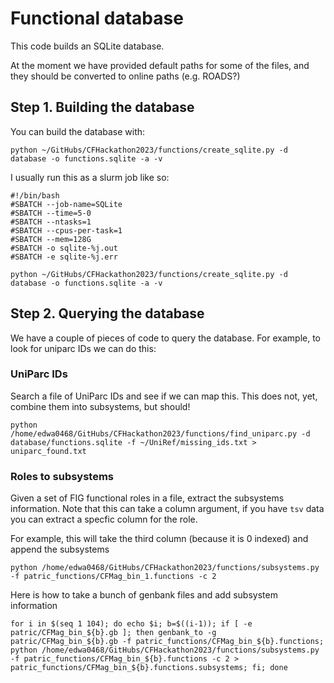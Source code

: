 # Functional database

This code builds an SQLite database. 

At the moment we have provided default paths for some of the files, and they should be converted to online paths (e.g. ROADS?)

## Step 1. Building the database

You can build the database with:

```
python ~/GitHubs/CFHackathon2023/functions/create_sqlite.py -d database -o functions.sqlite -a -v
```

I usually run this as a slurm job like so:

```
#!/bin/bash
#SBATCH --job-name=SQLite
#SBATCH --time=5-0
#SBATCH --ntasks=1
#SBATCH --cpus-per-task=1
#SBATCH --mem=128G
#SBATCH -o sqlite-%j.out
#SBATCH -e sqlite-%j.err

python ~/GitHubs/CFHackathon2023/functions/create_sqlite.py -d database -o functions.sqlite -a -v
```


## Step 2. Querying the database

We have a couple of pieces of code to query the database. For example, to look for uniparc IDs we can do this:

### UniParc IDs

Search a file of UniParc IDs and see if we can map this. This does not, yet, combine them into subsystems, but should!

```
python /home/edwa0468/GitHubs/CFHackathon2023/functions/find_uniparc.py -d database/functions.sqlite -f ~/UniRef/missing_ids.txt > uniparc_found.txt
```

### Roles to subsystems

Given a set of FIG functional roles in a file, extract the subsystems information. Note that this can take a column argument, if you have `tsv` data you can extract a specfic column for the role.

For example, this will take the third column (because it is 0 indexed) and append the subsystems

```
python /home/edwa0468/GitHubs/CFHackathon2023/functions/subsystems.py -f patric_functions/CFMag_bin_1.functions -c 2
```


Here is how to take a bunch of genbank files and add subsystem information

```
for i in $(seq 1 104); do echo $i; b=$((i-1)); if [ -e patric/CFMag_bin_${b}.gb ]; then genbank_to -g patric/CFMag_bin_${b}.gb -f patric_functions/CFMag_bin_${b}.functions; python /home/edwa0468/GitHubs/CFHackathon2023/functions/subsystems.py -f patric_functions/CFMag_bin_${b}.functions -c 2 > patric_functions/CFMag_bin_${b}.functions.subsystems; fi; done
```


